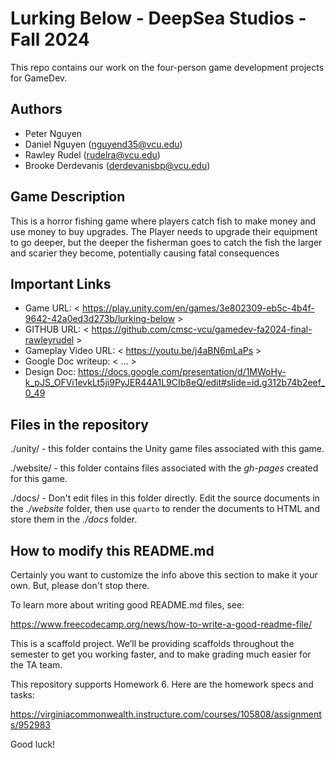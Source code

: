 # Lurking Below - DeepSea Studios - Fall 2024

This repo contains our work on the four-person game development projects for GameDev.

## Authors

- Peter Nguyen
- Daniel Nguyen (nguyend35@vcu.edu)
- Rawley Rudel (rudelra@vcu.edu)
- Brooke Derdevanis (derdevanisbp@vcu.edu)

## Game Description

This is a horror fishing game where players catch fish to make money and use money to buy upgrades. The Player needs to upgrade their equipment to go deeper, but the deeper the fisherman goes to catch the fish the larger and scarier they become, potentially causing fatal consequences


## Important Links

- Game URL: < https://play.unity.com/en/games/3e802309-eb5c-4b4f-9642-42a0ed3d273b/lurking-below >
- GITHUB URL: < https://github.com/cmsc-vcu/gamedev-fa2024-final-rawleyrudel >
- Gameplay Video URL: < https://youtu.be/j4aBN6mLaPs >
- Google Doc writeup: < ... >
- Design Doc: https://docs.google.com/presentation/d/1MWoHy-k_pJS_OFVi1evkLt5ji9PyJER44A1L9CIb8eQ/edit#slide=id.g312b74b2eef_0_49
## Files in the repository

./unity/ - this folder contains the Unity game files associated with this game.

./website/ - this folder contains files associated with the *gh-pages* created for this game.

./docs/ - Don't edit files in this folder directly.  Edit the source documents in the *./website* folder, then use `quarto` to render the documents to HTML and store them in the *./docs* folder.


## How to modify this README.md

Certainly you want to customize the info above this section to make it your own. But, please don't stop there.

To learn more about writing good README.md files, see:

<https://www.freecodecamp.org/news/how-to-write-a-good-readme-file/>

This is a scaffold project. We’ll be providing scaffolds throughout the
semester to get you working faster, and to make grading much easier for
the TA team.

This repository supports Homework 6. Here are the homework specs and
tasks:

<https://virginiacommonwealth.instructure.com/courses/105808/assignments/952983>

Good luck!

